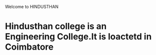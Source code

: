 <!DOCTYPE html>
<html>
     <head>
     </head>
         <body>Welcome to HINDUSTHAN</body>
  <h1>Hindusthan college is an Engineering College.It is loactetd in Coimbatore</h1>
  
</html>
